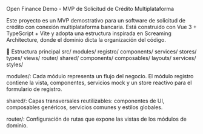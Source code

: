 Open Finance Demo - MVP de Solicitud de Crédito Multiplataforma

Este proyecto es un MVP demostrativo para un software de solicitud de crédito con conexión multiplataforma bancaria.
Está construido con Vue 3 + TypeScript + Vite y adopta una estructura inspirada en Screaming Architecture, donde el dominio dicta la organización del código.

📂 Estructura principal
src/
  modules/
    registro/
      components/
      services/
      stores/
      types/
      views/
  router/
  shared/
    components/
    composables/
    layouts/
    services/
    styles/


modules/: Cada módulo representa un flujo del negocio. El módulo registro contiene la vista, componentes, servicios mock y un store reactivo para el formulario de registro.

shared/: Capas transversales reutilizables: componentes de UI, composables genéricos, servicios comunes y estilos globales.

router/: Configuración de rutas que expone las vistas de los módulos de dominio.
